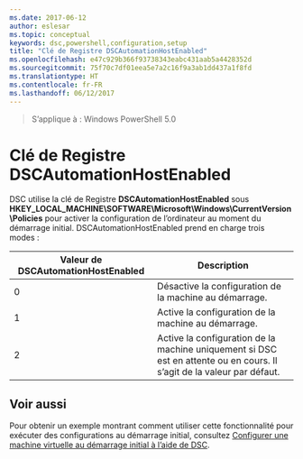 ```yaml
---
ms.date: 2017-06-12
author: eslesar
ms.topic: conceptual
keywords: dsc,powershell,configuration,setup
title: "Clé de Registre DSCAutomationHostEnabled"
ms.openlocfilehash: e47c929b366f93738343eabc431aab5a4428352d
ms.sourcegitcommit: 75f70c7df01eea5e7a2c16f9a3ab1dd437a1f8fd
ms.translationtype: HT
ms.contentlocale: fr-FR
ms.lasthandoff: 06/12/2017
---
```

>S’applique à : Windows PowerShell 5.0

# <a name="dscautomationhostenabled-registry-key"></a>Clé de Registre DSCAutomationHostEnabled

DSC utilise la clé de Registre **DSCAutomationHostEnabled** sous **HKEY_LOCAL_MACHINE\SOFTWARE\Microsoft\Windows\CurrentVersion\Policies** pour activer la configuration de l’ordinateur au moment du démarrage initial.
DSCAutomationHostEnabled prend en charge trois modes :

|  Valeur de DSCAutomationHostEnabled  |  Description   | 
|---|---| 
0 | Désactive la configuration de la machine au démarrage. |
1 | Active la configuration de la machine au démarrage. |
2 | Active la configuration de la machine uniquement si DSC est en attente ou en cours. Il s’agit de la valeur par défaut. |

## <a name="see-also"></a>Voir aussi

Pour obtenir un exemple montrant comment utiliser cette fonctionnalité pour exécuter des configurations au démarrage initial, consultez [Configurer une machine virtuelle au démarrage initial à l’aide de DSC](bootstrapDsc.md).


